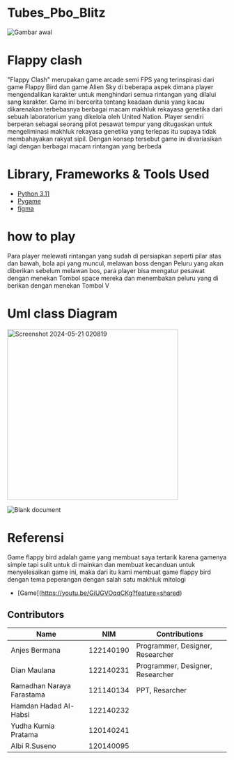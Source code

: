 # Tubes_Pbo_Blitz
![Gambar awal](https://github.com/120140095-AlbiR/Tubes-PBO-Blitz-Technology/assets/168833183/651e1f86-3676-4cf9-887d-e351a67b5454)

# Flappy clash
"Flappy Clash" merupakan game arcade semi FPS yang terinspirasi dari game Flappy Bird dan game Alien Sky di beberapa aspek dimana player mengendalikan karakter untuk menghindari semua rintangan yang dilalui sang karakter. Game ini bercerita tentang keadaan dunia yang kacau dikarenakan terbebasnya berbagai macam makhluk rekayasa genetika dari sebuah laboratorium yang dikelola oleh United Nation. Player sendiri berperan sebagai seorang pilot pesawat tempur yang ditugaskan untuk mengeliminasi makhluk rekayasa genetika yang terlepas itu supaya tidak membahayakan rakyat sipil. Dengan konsep tersebut game ini divariasikan lagi dengan berbagai macam rintangan yang berbeda

# Library, Frameworks & Tools Used
- [Python 3.11](https://www.python.org/)
- [Pygame](https://www.pygame.org/)
- [figma](https://www.figma.com/)

# how to play
Para player melewati rintangan yang sudah di persiapkan seperti pilar atas dan bawah, bola api  yang muncul, melawan boss dengan Peluru yang akan diberikan sebelum melawan bos, para player bisa mengatur pesawat dengan menekan Tombol space mereka dan menembakan peluru yang di berikan dengan menekan Tombol V 

# Uml class Diagram

<img width="392" alt="Screenshot 2024-05-21 020819" src="https://github.com/120140095-AlbiR/Tubes-PBO-Blitz-Technology/assets/168833183/82d23fb2-1dd4-4dd9-b5c3-2c6bb2dc6f4a">

![Blank document](https://github.com/120140095-AlbiR/Tubes-PBO-Blitz-Technology/assets/168833183/b134be8f-78ff-42c6-9960-2ba4e06f1042)


# Referensi 
Game flappy bird adalah game yang membuat saya tertarik karena gamenya simple tapi sulit untuk di mainkan dan membuat kecanduan untuk menyelesaikan game ini, maka dari itu kami membuat game flappy bird dengan tema peperangan dengan salah satu makhluk mitologi 

- [Game[(https://youtu.be/GiUGVOqqCKg?feature=shared)

## Contributors

| Name                     | NIM         | Contributions                    |
|--------------------------|-------------|----------------------------------|
| Anjes Bermana            | 122140190   | Programmer, Designer, Researcher |
| Dian Maulana             | 122140231   | Programmer, Designer, Researcher |
| Ramadhan Naraya Farastama| 121140134   | PPT, Resarcher                   |
| Hamdan Hadad Al-Habsi    | 122140232   |                                  |
| Yudha Kurnia Pratama     | 120140241   |                                  |
| Albi R.Suseno            | 120140095   |                                  |
